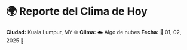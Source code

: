 # 🌍 Reporte del Clima de Hoy

**Ciudad:** Kuala Lumpur, MY 🌐
**Clima:** ☁️ Algo de nubes
**Fecha:** 📅 01, 02, 2025 🚀
